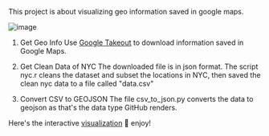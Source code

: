 This project is about visualizing geo information saved in google maps. 

![image](https://user-images.githubusercontent.com/15311750/34636560-33d6594e-f272-11e7-834a-3499ef37995e.png)



1. Get Geo Info
Use [Google Takeout](https://takeout.google.com/) to download information saved in Google Maps.

2. Get Clean Data of NYC
The downloaded file is in json format. The script nyc.r cleans the dataset and subset the locations in NYC, then saved the clean nyc data to a file called "data.csv"

3. Convert CSV to GEOJSON
The file csv_to_json.py converts the data to geojson as that's the data type GitHub renders.




Here's the interactive [visualization](https://render.githubusercontent.com/view/geojson?url=https://raw.githubusercontent.com/SijiaLi/GoogleMapsStars/master/nyc.geojson) 💎  enjoy!
